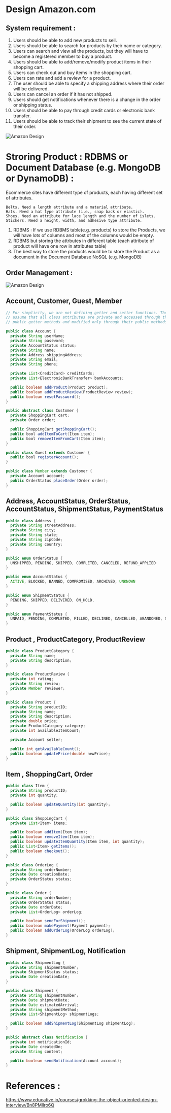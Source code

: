 # Design Amazon.com

## System requirement :

1. Users should be able to add new products to sell.
2. Users should be able to search for products by their name or category.
3. Users can search and view all the products, but they will have to become a registered member to buy a product.
4. Users should be able to add/remove/modify product items in their shopping cart.
5. Users can check out and buy items in the shopping cart.
6. Users can rate and add a review for a product.
7. The user should be able to specify a shipping address where their order will be delivered.
8. Users can cancel an order if it has not shipped.
9. Users should get notifications whenever there is a change in the order or shipping status.
10. Users should be able to pay through credit cards or electronic bank transfer.
11. Users should be able to track their shipment to see the current state of their order.


![Amazon Design](ecommerce-design.PNG?raw=true)

# Stroring Product : RDBMS or Document Database (e.g. MongoDB or DynamoDB) : 

Ecommerce sites have different type of products, each having different set of attributes.
```
Belts. Need a length attribute and a material attribute.
Hats. Need a hat type attribute (i.e., snap back or elastic).
Shoes. Need an attribute for lace length and the number of islets.
Stickers. Need a height, width, and adhesive type attribute.
```
1. RDBMS : If we use RDBMS table(e.g. products) to store the Products, we will have lots of columns and most of the columns would be empty.
2. RDBMS but storing the attrbutes in different table (each attribute of product will have one row in attributes table)
3. The best way to store the products would be to store the Product as a document in the Document Database NoSQL (e.g. MongoDB)


## Order Management :

![Amazon Design](ecommerce-order-management.PNG?raw=true)


## Account, Customer, Guest, Member
```java
// For simplicity, we are not defining getter and setter functions. The reader can
// assume that all class attributes are private and accessed through their respective
// public getter methods and modified only through their public methods function.

public class Account {
  private String userName;
  private String password;
  private AccountStatus status;
  private String name;
  private Address shippingAddress;
  private String email;
  private String phone;

  private List<CreditCard> creditCards;
  private List<ElectronicBankTransfer> bankAccounts;

  public boolean addProduct(Product product);
  public boolean addProductReview(ProductReview review);
  public boolean resetPassword();
}

public abstract class Customer {
  private ShoppingCart cart;
  private Order order;

  public ShoppingCart getShoppingCart();
  public bool addItemToCart(Item item);
  public bool removeItemFromCart(Item item);
}

public class Guest extends Customer {
  public bool registerAccount();
}

public class Member extends Customer {
  private Account account;
  public OrderStatus placeOrder(Order order);
}
```


## Address, AccountStatus, OrderStatus, AccountStatus, ShipmentStatus, PaymentStatus
```java
public class Address {
  private String streetAddress;
  private String city;
  private String state;
  private String zipCode;
  private String country;
}

public enum OrderStatus {
  UNSHIPPED, PENDING, SHIPPED, COMPLETED, CANCELED, REFUND_APPLIED
}

public enum AccountStatus {
  ACTIVE, BLOCKED, BANNED, COMPROMISED, ARCHIVED, UNKNOWN
}

public enum ShipmentStatus {
  PENDING, SHIPPED, DELIVERED, ON_HOLD,
}

public enum PaymentStatus {
  UNPAID, PENDING, COMPLETED, FILLED, DECLINED, CANCELLED, ABANDONED, SETTLING, SETTLED, REFUNDED
}
```

## Product , ProductCategory, ProductReview
```java
public class ProductCategory {
  private String name;
  private String description;
}

public class ProductReview {
  private int rating;
  private String review;
  private Member reviewer;
}

public class Product {
  private String productID;
  private String name;
  private String description;
  private double price;
  private ProductCategory category;
  private int availableItemCount;

  private Account seller;

  public int getAvailableCount();
  public boolean updatePrice(double newPrice);
}

```

## Item , ShoppingCart, Order
```java
public class Item {
  private String productID;
  private int quantity;

  public boolean updateQuantity(int quantity);
}

public class ShoppingCart {
  private List<Item> items;

  public boolean addItem(Item item);
  public boolean removeItem(Item item);
  public boolean updateItemQuantity(Item item, int quantity);
  public List<Item> getItems();
  public boolean checkout();
}

public class OrderLog {
  private String orderNumber;
  private Date creationDate;
  private OrderStatus status;
}

public class Order {
  private String orderNumber;
  private OrderStatus status;
  private Date orderDate;
  private List<OrderLog> orderLog;

  public boolean sendForShipment();
  public boolean makePayment(Payment payment);
  public boolean addOrderLog(OrderLog orderLog);
}
```

## Shipment, ShipmentLog, Notification
```java
public class ShipmentLog {
  private String shipmentNumber;
  private ShipmentStatus status;
  private Date creationDate;
}

public class Shipment {
  private String shipmentNumber;
  private Date shipmentDate;
  private Date estimatedArrival;
  private String shipmentMethod;
  private List<ShipmentLog> shipmentLogs;

  public boolean addShipmentLog(ShipmentLog shipmentLog);
}

public abstract class Notification {
  private int notificationId;
  private Date createdOn;
  private String content;

  public boolean sendNotification(Account account);
}

```

# References :
https://www.educative.io/courses/grokking-the-object-oriented-design-interview/Bn8PMllro6Q
